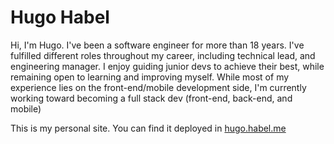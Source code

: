 # Hugo Habel

Hi, I'm Hugo. I've been a software engineer for more than 18 years. I've fulfilled different roles throughout my career, including technical lead, and engineering manager. I enjoy guiding junior devs to achieve their best, while remaining open to learning and improving myself. While most of my experience lies on the front-end/mobile development side, I'm currently working toward becoming a full stack dev (front-end, back-end, and mobile)

This is my personal site. You can find it deployed in [hugo.habel.me](https://hugo.habel.me)